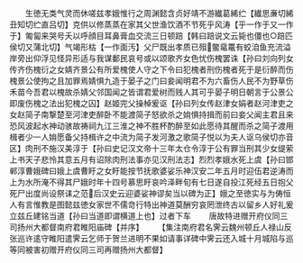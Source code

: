 <!-- { "loadSidebar": true } -->
　　生徳无类气灵而休嗟兹孝娥惟行之周渊懿含贞好靖不游纎葛絺纻【纎思亷切絺丑知切纻直吕切】克供以修蒸蒸在家其父世渔饮酒不节死乎风涛【乎一作于又一作于】匍匐来哭号夭以呼顔目耳鼻膏血交流三日顿踣【韩曰踣说文云毙也僵也○踣匹侯切又蒲北切】气竭形枯【一作面汚】父尸既出孝质已殂鳖鼋鼍有蛟洎鱼充流溢岸旁出仰浮见怪异形适与我谋鄱民哀号或以颂歌齐女色忧伤槐罢诛【孙曰刘向列女传齐伤槐衍之女婧齐景公有所爱槐使人守之下令曰犯槐者刑伤槐者死于是衍醉而伤槐景公使拘之且加罪焉婧惧九造于晏子之门曰妾闻明君不为六畜伤人民不为野草伤禾苗今吾君以槐故杀婧父邻国闻之皆谓君爱树而贱人其可乎晏子明日朝言于公景公即废伤槐之法出犯槐之囚】赵姬完父操棹爰讴【孙曰列女传赵津女娟者赵河津吏之女赵简子南撃楚至河津吏醉卧不能渡简子怒欲杀之姢惧持揖而前曰妾父闻主君且来恐风波起水神动骇故祷祠九江三淮之神不胜杯酌醉至如此愿待其醒而杀之简子渡用楫者少一人姢愿备父持楫许之中流为简子发河激之歌简子悦以为夫人讴乌侯切亦音区】肉刑不施汉美淳于【孙曰史记汉文帝十三年太仓令淳于公有罪当刑其少女缇萦上书天子悲怜其意五月有诏除肉刑法事亦见汉刑法志】烈烈孝娥水死上虞【孙曰邯郸淳曹娥碑曰娥上虞曹盱之女盱能按节抚歌婆娑乐神汉安二年五月时迎伍君逆涛而上为水所淹不得其尸娥时年十四号慕思盱哀吟泽畔旬有七日遂自投江死经五日抱父死尸出度尚设祭诔之范后汉史云迎婆娑神谬矣当以碑为正】娥之至徳实与为俦恒人有言惟教是图懿兹徳女家世不儒竒行特出神道莫酬穷哀罔泄终古以留乡人好礼爰立兹丘建铭当道【孙曰当道即谓横道上也】过者下车
　　唐故特进赠开府仪同三司扬州大都督南府君睢阳庙碑【并序】
　　【集注南府君名霁云魏州顿丘人禄山反张巡许逺守睢阳遣霁云乞师于贺兰进明不果如请事详碑中霁云还入城十月城陷与巡等同被害初赠开府仪同三司再赠扬州大都督】
